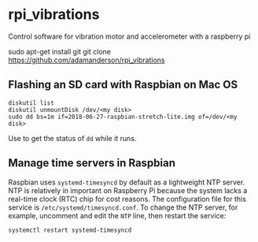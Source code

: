 # rpi_vibrations
Control software for vibration motor and accelerometer with a raspberry pi

sudo apt-get install git
git clone https://github.com/adamanderson/rpi_vibrations

## Flashing an SD card with Raspbian on Mac OS
```
diskutil list
diskutil unmountDisk /dev/<my disk>
sudo dd bs=1m if=2018-06-27-raspbian-stretch-lite.img of=/dev/<my disk>
```
Use <ctrl-t> to get the status of `dd` while it runs.

## Manage time servers in Raspbian
Raspbian uses `systemd-timesyncd` by default as a lightweight NTP server. NTP is relatively in important on Raspberry Pi because the system lacks a real-time clock (RTC) chip for cost reasons. The configuration file for this service is `/etc/systemd/timesyncd.conf`. To change the NTP server, for example, uncomment and edit the `NTP` line, then restart the service:
```
systemctl restart systemd-timesyncd
```
